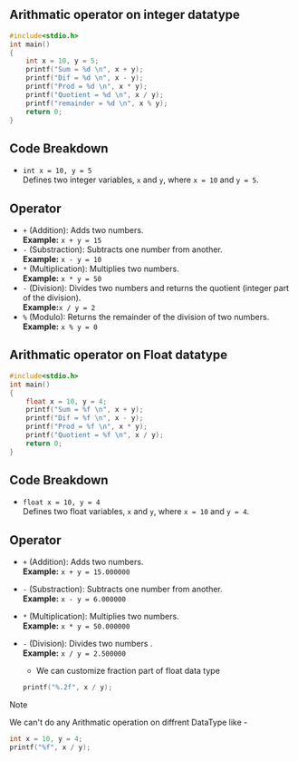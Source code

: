 ## Arithmatic operator on integer datatype

```c
#include<stdio.h>
int main()
{
    int x = 10, y = 5;
    printf("Sum = %d \n", x + y);
    printf("Dif = %d \n", x - y);
    printf("Prod = %d \n", x * y);
    printf("Quotient = %d \n", x / y);
    printf("remainder = %d \n", x % y);
    return 0;
}
```
## Code Breakdown

- `int x = 10, y = 5` <br>
Defines two integer variables, `x` and `y`, where `x = 10` and `y = 5`.

## Operator 
- `+` (Addition): Adds two numbers.<br> **Example:** `x + y = 15`
- `-` (Substraction): Subtracts one number from another.<br> **Example:** `x - y = 10`
- `*` (Multiplication): Multiplies two numbers.<br> **Example:** `x * y = 50`
- `-` (Division): Divides two numbers and returns the quotient (integer part of the division). <br> **Example:**`x / y = 2`
- `%` (Modulo): Returns the remainder of the division of two numbers.<br> **Example:** `x % y = 0`


## Arithmatic operator on Float datatype
```c
#include<stdio.h>
int main()
{
    float x = 10, y = 4;
    printf("Sum = %f \n", x + y);
    printf("Dif = %f \n", x - y);
    printf("Prod = %f \n", x * y);
    printf("Quotient = %f \n", x / y);
    return 0;
}
```
## Code Breakdown

- `float x = 10, y = 4` <br>
Defines two float variables, `x` and `y`, where `x = 10` and `y = 4`.


## Operator 
- `+` (Addition): Adds two numbers.<br> **Example:** `x + y = 15.000000`
- `-` (Substraction): Subtracts one number from another.<br> **Example:** `x - y = 6.000000`
- `*` (Multiplication): Multiplies two numbers.<br> **Example:** `x * y = 50.000000`
- `-` (Division): Divides two numbers . <br> **Example:** `x / y = 2.500000`
    
    - We can customize fraction part of float data type
    ```c
    printf("%.2f", x / y);
    ```

> [!NOTE]  
> We can't do any Arithmatic operation on diffrent DataType like -

```c
int x = 10, y = 4;
printf("%f", x / y);
```